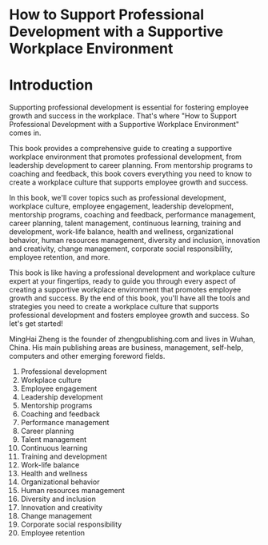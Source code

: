 # How to Support Professional Development with a Supportive Workplace Environment

# Introduction

Supporting professional development is essential for fostering employee growth and success in the workplace. That's where "How to Support Professional Development with a Supportive Workplace Environment" comes in.

This book provides a comprehensive guide to creating a supportive workplace environment that promotes professional development, from leadership development to career planning. From mentorship programs to coaching and feedback, this book covers everything you need to know to create a workplace culture that supports employee growth and success.

In this book, we'll cover topics such as professional development, workplace culture, employee engagement, leadership development, mentorship programs, coaching and feedback, performance management, career planning, talent management, continuous learning, training and development, work-life balance, health and wellness, organizational behavior, human resources management, diversity and inclusion, innovation and creativity, change management, corporate social responsibility, employee retention, and more.

This book is like having a professional development and workplace culture expert at your fingertips, ready to guide you through every aspect of creating a supportive workplace environment that promotes employee growth and success. By the end of this book, you'll have all the tools and strategies you need to create a workplace culture that supports professional development and fosters employee growth and success. So let's get started!

MingHai Zheng is the founder of zhengpublishing.com and lives in Wuhan, China. His main publishing areas are business, management, self-help, computers and other emerging foreword fields.



1. Professional development
2. Workplace culture
3. Employee engagement
4. Leadership development
5. Mentorship programs
6. Coaching and feedback
7. Performance management
8. Career planning
9. Talent management
10. Continuous learning
11. Training and development
12. Work-life balance
13. Health and wellness
14. Organizational behavior
15. Human resources management
16. Diversity and inclusion
17. Innovation and creativity
18. Change management
19. Corporate social responsibility
20. Employee retention

